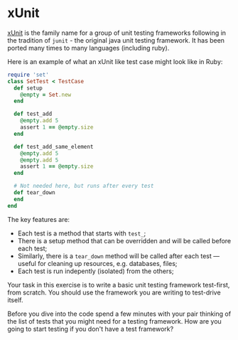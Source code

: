 # xUnit

[xUnit][xunit-mf] is the family name for a group of unit testing frameworks following in the
tradition of `junit` - the original java unit testing framework. It has been
ported many times to many languages (including ruby).

Here is an example of what an xUnit like test case might look like in Ruby:

```ruby
require 'set'
class SetTest < TestCase
  def setup
    @empty = Set.new
  end

  def test_add
    @empty.add 5
    assert 1 == @empty.size
  end

  def test_add_same_element
    @empty.add 5
    @empty.add 5
    assert 1 == @empty.size
  end

  # Not needed here, but runs after every test
  def tear_down
  end
end
```

The key features are:

  * Each test is a method that starts with `test_`;
  * There is a setup method that can be overridden and will be called before
    each test;
  * Similarly, there is a `tear_down` method will be called after each test
    &mdash; useful for cleaning up resources, e.g. databases, files;
  * Each test is run indepently (isolated) from the others;

Your task in this exercise is to write a basic unit testing framework
test-first, from scratch. You should use the framework you are writing to
test-drive itself.

Before you dive into the code spend a few minutes with your pair thinking of the
list of tests that you might need for a testing framework. How are you going to
start testing if you don't have a test framework?

[xunit-mf]: http://www.martinfowler.com/bliki/Xunit.html
